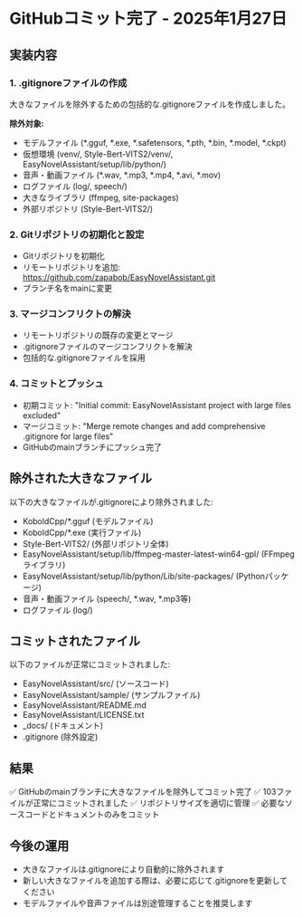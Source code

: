# GitHubコミット完了 - 2025年1月27日

## 実装内容

### 1. .gitignoreファイルの作成
大きなファイルを除外するための包括的な.gitignoreファイルを作成しました。

**除外対象:**
- モデルファイル (*.gguf, *.exe, *.safetensors, *.pth, *.bin, *.model, *.ckpt)
- 仮想環境 (venv/, Style-Bert-VITS2/venv/, EasyNovelAssistant/setup/lib/python/)
- 音声・動画ファイル (*.wav, *.mp3, *.mp4, *.avi, *.mov)
- ログファイル (log/, speech/)
- 大きなライブラリ (ffmpeg, site-packages)
- 外部リポジトリ (Style-Bert-VITS2/)

### 2. Gitリポジトリの初期化と設定
- Gitリポジトリを初期化
- リモートリポジトリを追加: https://github.com/zapabob/EasyNovelAssistant.git
- ブランチ名をmainに変更

### 3. マージコンフリクトの解決
- リモートリポジトリの既存の変更とマージ
- .gitignoreファイルのマージコンフリクトを解決
- 包括的な.gitignoreファイルを採用

### 4. コミットとプッシュ
- 初期コミット: "Initial commit: EasyNovelAssistant project with large files excluded"
- マージコミット: "Merge remote changes and add comprehensive .gitignore for large files"
- GitHubのmainブランチにプッシュ完了

## 除外された大きなファイル

以下の大きなファイルが.gitignoreにより除外されました:
- KoboldCpp/*.gguf (モデルファイル)
- KoboldCpp/*.exe (実行ファイル)
- Style-Bert-VITS2/ (外部リポジトリ全体)
- EasyNovelAssistant/setup/lib/ffmpeg-master-latest-win64-gpl/ (FFmpegライブラリ)
- EasyNovelAssistant/setup/lib/python/Lib/site-packages/ (Pythonパッケージ)
- 音声・動画ファイル (speech/, *.wav, *.mp3等)
- ログファイル (log/)

## コミットされたファイル

以下のファイルが正常にコミットされました:
- EasyNovelAssistant/src/ (ソースコード)
- EasyNovelAssistant/sample/ (サンプルファイル)
- EasyNovelAssistant/README.md
- EasyNovelAssistant/LICENSE.txt
- _docs/ (ドキュメント)
- .gitignore (除外設定)

## 結果

✅ GitHubのmainブランチに大きなファイルを除外してコミット完了
✅ 103ファイルが正常にコミットされました
✅ リポジトリサイズを適切に管理
✅ 必要なソースコードとドキュメントのみをコミット

## 今後の運用

- 大きなファイルは.gitignoreにより自動的に除外されます
- 新しい大きなファイルを追加する際は、必要に応じて.gitignoreを更新してください
- モデルファイルや音声ファイルは別途管理することを推奨します 